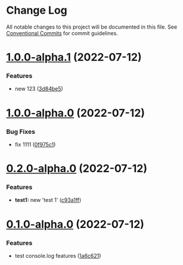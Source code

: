 # Change Log

All notable changes to this project will be documented in this file.
See [Conventional Commits](https://conventionalcommits.org) for commit guidelines.

# [1.0.0-alpha.1](https://github.com/k8w/lerna-test/compare/v1.0.0-alpha.0...v1.0.0-alpha.1) (2022-07-12)


### Features

* new 123 ([3d84be5](https://github.com/k8w/lerna-test/commit/3d84be5df030a5c85b89489450a6bb93936610ce))





# [1.0.0-alpha.0](https://github.com/k8w/lerna-test/compare/v0.2.0-alpha.0...v1.0.0-alpha.0) (2022-07-12)


### Bug Fixes

* fix 1111 ([0f975c1](https://github.com/k8w/lerna-test/commit/0f975c1cb8afb41d46cac044f047b612302cf3e9))





# [0.2.0-alpha.0](https://github.com/k8w/lerna-test/compare/v0.1.2-alpha.0...v0.2.0-alpha.0) (2022-07-12)


### Features

* **test1:** new 'test 1' ([c93a1ff](https://github.com/k8w/lerna-test/commit/c93a1ff2342fb2a610b87aa2e5543486b6491eaf))





# [0.1.0-alpha.0](https://github.com/k8w/lerna-test/compare/v0.0.1-alpha.0...v0.1.0-alpha.0) (2022-07-12)


### Features

* test console.log features ([1a6c621](https://github.com/k8w/lerna-test/commit/1a6c6212570d0ace04c994d51ea78399ae13111a))
